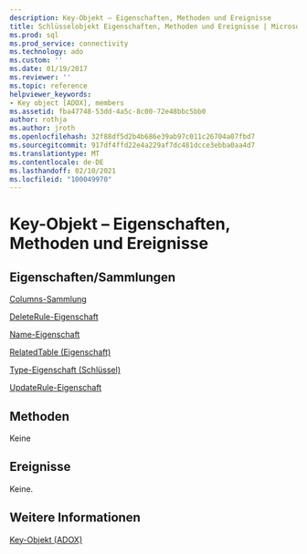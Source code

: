 ```yaml
---
description: Key-Objekt – Eigenschaften, Methoden und Ereignisse
title: Schlüsselobjekt Eigenschaften, Methoden und Ereignisse | Microsoft-Dokumentation
ms.prod: sql
ms.prod_service: connectivity
ms.technology: ado
ms.custom: ''
ms.date: 01/19/2017
ms.reviewer: ''
ms.topic: reference
helpviewer_keywords:
- Key object [ADOX], members
ms.assetid: fba47748-53dd-4a5c-8c00-72e48bbc5bb0
author: rothja
ms.author: jroth
ms.openlocfilehash: 32f88df5d2b4b686e39ab97c011c26704a07fbd7
ms.sourcegitcommit: 917df4ffd22e4a229af7dc481dcce3ebba0aa4d7
ms.translationtype: MT
ms.contentlocale: de-DE
ms.lasthandoff: 02/10/2021
ms.locfileid: "100049970"
---
```

# <a name="key-object-properties-methods-and-events"></a>Key-Objekt – Eigenschaften, Methoden und Ereignisse
## <a name="propertiescollections"></a>Eigenschaften/Sammlungen  
 [Columns-Sammlung](./columns-collection-adox.md)  
  
 [DeleteRule-Eigenschaft](./deleterule-property-adox.md)  
  
 [Name-Eigenschaft](./name-property-adox.md)  
  
 [RelatedTable (Eigenschaft)](./relatedtable-property-adox.md)  
  
 [Type-Eigenschaft (Schlüssel)](./type-property-key-adox.md)  
  
 [UpdateRule-Eigenschaft](./updaterule-property-adox.md)  
  
## <a name="methods"></a>Methoden  
 Keine  
  
## <a name="events"></a>Ereignisse  
 Keine.  
  
## <a name="see-also"></a>Weitere Informationen  
 [Key-Objekt (ADOX)](./key-object-adox.md)
